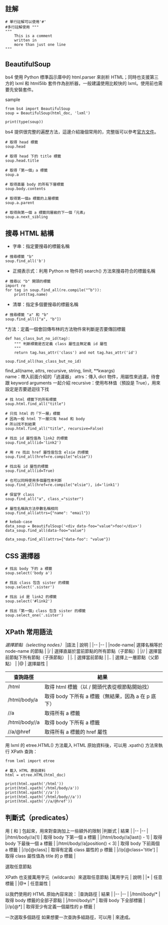## 註解
```
# 單行註解可以使用'#'
#多行註解使用 """
"""
	This is a comment
	written in
	more than just one line
"""
```

## BeautifulSoup
bs4 使用 Python 標準函示庫中的 html.parser 來剖析 HTML；同時也支援第三方的 lxml 和 html5lib 套件作為剖析器，一般建議使用比較快的 lxml。使用前也需要先安裝套件。

sample
```
from bs4 import BeautifulSoup
soup = BeautifulSoup(html_doc, 'lxml')

print(type(soup))
```

bs4 提供很完整的遍歷方法，這邊介紹幾個常用的，完整版可以參考[官方文件](https://www.crummy.com/software/BeautifulSoup/bs4/doc/#navigating-the-tree)。
```
# 取得 head 標籤
soup.head

# 取得 head 下的 title 標籤
soup.head.title

# 取得「第一個」a 標籤
soup.a

# 取得直屬 body 的所有下層標籤
soup.body.contents

# 取得第一個a 標籤的上層標籤
soup.a.parent

# 取得與第一個 a 標籤同層級的下一個「元素」
soup.a.next_sibling
```


## 搜尋 HTML 結構
* 字串：指定要搜尋的標籤名稱
```
# 搜尋標籤 "b"
soup.find_all('b')
```
* 正規表示式：利用 Python re 物件的 search() 方法來搜尋符合的標籤名稱
```
# 搜尋以 "b" 開頭的標籤
import re
for tag in soup.find_all(re.compile("^b")):
    print(tag.name)
```
* 清單：指定多個要搜尋的標籤名稱
```
# 搜尋標籤 "a" 和 "b"
soup.find_all(["a", "b"])
```
*方法：定義一個會回傳布林的方法物件來判斷是否要傳回標籤
```
def has_class_but_no_id(tag):
    """ 判斷標籤是否定義 class 屬性且無定義 id 屬性
    """
    return tag.has_attr('class') and not tag.has_attr('id')

soup.find_all(has_class_but_no_id)
```
find_all(name, attrs, recursive, string, limit, **kwargs)  
    name：帶入前面介紹的「過濾器」
    attrs：傳入 dict 物件，用屬性來過濾，待會跟 keyword arguments 一起介紹
    recursive：使用布林值（預設是 True），用來設定是否要遞迴往下找
```
# 找 html 標籤下的所有標籤
soup.html.find_all("title")

# 只找 html 的「下一層」標籤
# 因為一般 html 下一層只有 head 和 body
# 所以找不到結果
soup.html.find_all("title", recursive=False)

# 找出 id 屬性值為 link2 的標籤
soup.find_all(id='link2')

# 用 re 找出 href 屬性值包含 elsie 的標籤
soup.find_all(href=re.compile("elsie"))

# 找出有 id 屬性的標籤
soup.find_all(id=True)

# 也可以同時使用多個屬性來判斷
soup.find_all(href=re.compile("elsie"), id='link1')

# 保留字 class
soup.find_all("a", class_="sister")

# 屬性名稱與方法參數名稱相同
soup.find_all(attrs={"name": "email"})

# kebab-case
data_soup = BeautifulSoup('<div data-foo="value">foo!</div>')
data_soup.find_all(data-foo="value")

data_soup.find_all(attrs={"data-foo": "value"})
```

## CSS 選擇器
```
# 找出 body 下的 a 標籤
soup.select('body a')

# 找出 class 包含 sister 的標籤
soup.select('.sister')

# 找出 id 是 link2 的標籤
soup.select('#link2')

# 找出「第一個」class 包含 sister 的標籤
soup.select_one('.sister')
```


## XPath 常用語法
*選擇節點（selecting nodes）*
|語法     | 說明                                  |
|--	      |--									  |
|node-name|	選擇名稱等於 node-name 的節點         |
|/ 	      | 選擇直屬於當前節點的所有節點（子節點）|
|//       | 選擇當前節點下所有節點（子孫節點）    |
|. 	      | 選擇當前節點                          |
|..       | 選擇上一層節點（父節點）              |
|@ 	      | 選擇屬性                              |



|查詢路徑 		| 結果                                                |
|--				|--													  |
|/html 			| 取得 html 標籤（以 / 開頭代表從根節點開始找）       |
|/html/body/a 	| 取得 body 下所有 a 標籤（無結果，因為 a 在 p 底下） |
|//a 			| 取得所有 a 標籤                                     |
|/html/body//a 	| 取得 body 下所有 a 標籤                             |
|//a/@href 		| 取得所有 a 標籤的 href 屬性                         |


用 lxml 的 etree.HTML() 方法載入 HTML 原始資料後，可以用 .xpath() 方法來執行 XPath 查詢：  
```
from lxml import etree

# 載入 HTML 原始資料
html = etree.HTML(html_doc)

print(html.xpath('/html'))
print(html.xpath('/html/body/a'))
print(html.xpath('//a'))
print(html.xpath('/html/body//a'))
print(html.xpath('//a/@href'))
```


## 判斷式（predicates）
用 [ 和 ] 包起來，用來對查詢加上一些額外的限制
|判斷式 						| 結果								  |
|--								|--									  |
|/html/body//a[1] 				| 取得 body 下第一個 a 標籤           | 
|/html/body//a[last() - 1] 		| 取得 body 下最後一個 a 標籤         | 
|/html/body//a[position() < 3] 	| 取得 body 下前兩個 a 標籤           | 
|//p[@class] 					| 取得有定義 class 屬性的 p 標籤      | 
|//p[@class='title'] 			| 取得 class 屬性值為 title 的 p 標籤 | 

選取任意節點

XPath 也支援萬用字元（wildcards）來選取任意節點
|萬用字元 	| 說明	   |
|* 			| 任意標籤 |
|@* 		| 任意屬性 |

以我們使用的 HTML 原始內容來說：
|查詢路徑 		| 結果							  |
|--				|--								  |
|/html/body/* 	| 取得 body 標籤的全部子節點      |
|/html/body//* 	| 取得 body 下全部標籤            |
|//p[@*] 		| 取得至少有定義一個屬性的 p 標籤 |

一次選取多個路徑
如果想要一次查詢多組路徑，可以用 | 來達成。